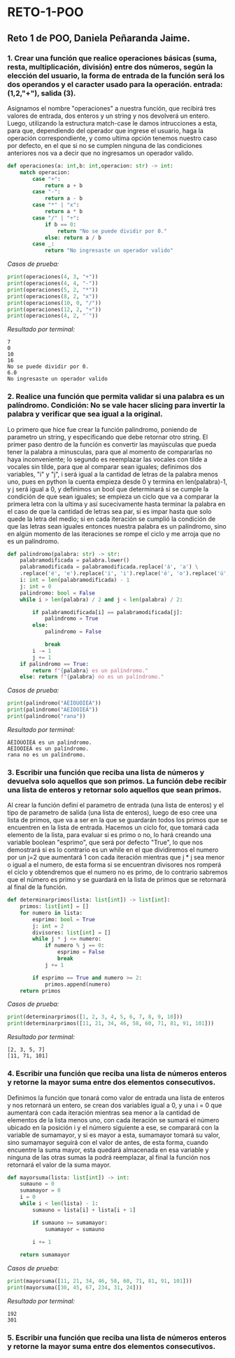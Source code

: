 # RETO-1-POO
## Reto 1 de POO, Daniela Peñaranda Jaime.
### 1. Crear una función que realice operaciones básicas (suma, resta, multiplicación, división) entre dos números, según la elección del usuario, la forma de entrada de la función será los dos operandos y el caracter usado para la operación. entrada: (1,2,"+"), salida (3).
Asignamos el nombre "operaciones" a nuestra función, que  recibirá tres valores de entrada, dos enteros y un string y nos devolverá un entero. Luego, utilizando la estructura match-case le damos intrucciones a esta, para que, dependiendo del operador que ingrese el usuario, haga la operación correspondiente, y como ultima opción tenemos nuestro caso por defecto, en el que si no se cumplen ninguna de las condiciones anteriores nos va a decir que no ingresamos un operador valido.
```python
def operaciones(a: int,b: int,operacion: str) -> int:
    match operacion:
        case "+":
            return a + b
        case "-":
            return a - b
        case "*" | "x":
            return a * b
        case "/" | "÷":
            if b == 0:
                return "No se puede dividir por 0."
            else: return a / b
        case _:
            return "No ingresaste un operador valido"
```
*Casos de prueba:*
```python
print(operaciones(4, 3, "+"))
print(operaciones(4, 4, "-"))
print(operaciones(5, 2, "*"))
print(operaciones(8, 2, "x"))
print(operaciones(10, 0, "/"))
print(operaciones(12, 2, "÷"))
print(operaciones(4, 2, "´"))
```
*Resultado por terminal:*
```
7
0
10
16
No se puede dividir por 0.
6.0
No ingresaste un operador valido
```

### 2. Realice una función que permita validar si una palabra es un palíndromo. Condición: No se vale hacer slicing para invertir la palabra y verificar que sea igual a la original.
Lo primero que hice fue crear la función palindromo, poniendo de parametro un string, y especificando que debe retornar otro string. El primer paso dentro de la función es convertir las mayúsculas que pueda tener la palabra a minusculas, para que al momento de compararlas no haya inconveniente; lo segundo es reemplazar las vocales con tilde a vocales sin tilde, para que al comparar sean iguales; definimos dos variables, "i" y "j", i será igual a la cantidad de letras de la palabra menos uno, pues en python la cuenta empieza desde 0 y termina en len(palabra)-1, y j será igual a 0, y definimos un bool que determinará si se cumple la condición de que sean iguales; se empieza un ciclo que va a comparar la primera letra con la ultima y así sucecivamente hasta terminar la palabra en el caso de que la cantidad de letras sea par, si es impar hasta que solo quede la letra del medio; si en cada iteración se cumplió la condición de que las letras sean iguales entonces nuestra palabra es un palíndromo, sino en algún momento de las iteraciones se rompe el ciclo y me arroja que no es un palíndromo. 
```python
def palindromo(palabra: str) -> str:
    palabramodificada = palabra.lower()
    palabramodificada = palabramodificada.replace('á', 'a') \
    .replace('é', 'e').replace('í', 'i').replace('ó', 'o').replace('ú', 'u')
    i: int = len(palabramodificada) - 1
    j: int = 0
    palindromo: bool = False
    while i > len(palabra) / 2 and j < len(palabra) / 2:

        if palabramodificada[i] == palabramodificada[j]:
            palindromo = True
        else: 
            palindromo = False 

            break
        i -= 1
        j += 1
    if palindromo == True:
        return f"{palabra} es un palíndromo."
    else: return f"{palabra} no es un palíndromo."
```
*Casos de prueba:*
```python
print(palindromo("ÁÉÍÓÚÓÍÉÁ"))
print(palindromo("AEIOOIEÁ"))
print(palindromo("rana"))
```
*Resultado por terminal:*
```
ÁÉÍÓÚÓÍÉÁ es un palíndromo.
AEIOOIEÁ es un palíndromo.
rana no es un palíndromo.
```
### 3. Escribir una función que reciba una lista de números y devuelva solo aquellos que son primos. La función debe recibir una lista de enteros y retornar solo aquellos que sean primos.
Al crear la función definí el parametro de entrada (una lista de enteros) y el tipo de parametro de salida (una lista de enteros), luego de eso cree una lista de primos, que va a ser en la que se guardarán todos los primos que se encuentren en la lista de entrada. Hacemos un ciclo for, que tomará cada elemento de la lista, para evaluar si es primo o no, lo hará creando una variable boolean "esprimo", que será por defecto "True", lo que nos demostrará si es lo contrario es un while en el que dividiremos el numero por un j=2 que aumentará 1 con cada iteración mientras que j * j sea menor o igual a el numero, de esta forma si se encuentran divisores nos romperá el ciclo y obtendremos que el numero no es primo, de lo contrario sabremos que el número es primo y se guardará en la lista de primos que se retornará al final de la función.
```python
def determinarprimos(lista: list[int]) -> list[int]:
    primos: list[int] = []
    for numero in lista:
        esprimo: bool = True
        j: int = 2
        divisores: list[int] = []
        while j * j <= numero:
            if numero % j == 0:
                esprimo = False
                break
            j += 1

        if esprimo == True and numero >= 2:
            primos.append(numero)
    return primos
```
*Casos de prueba:*
```python
print(determinarprimos([1, 2, 3, 4, 5, 6, 7, 8, 9, 10]))
print(determinarprimos([11, 21, 34, 46, 58, 60, 71, 81, 91, 101]))
```
*Resultado por terminal:*
```
[2, 3, 5, 7]
[11, 71, 101]
```
### 4. Escribir una función que reciba una lista de números enteros y retorne la mayor suma entre dos elementos consecutivos.
Definimos la función que tonará como valor de entrada una lista de enteros y nos retornará un entero, se crean dos variables igual a 0, y una i = 0 que aumentará con cada iteración mientras sea menor a la cantidad de elementos de la lista menos uno, con cada iteración se sumará el número ubicado en la posición i y el número siguiente a ese, se comparará con la variable de sumamayor, y si es mayor a esta, sumamayor tomará su valor, sino sumamayor seguirá con el valor de antes, de esta forma, cuando encuentre la suma mayor, esta quedará almacenada en esa variable y ninguna de las otras sumas la podrá reemplazar, al final la función nos retornará el valor de la suma mayor.
```python
def mayorsuma(lista: list[int]) -> int:
    sumauno = 0
    sumamayor = 0
    i = 0
    while i < len(lista) - 1:
        sumauno = lista[i] + lista[i + 1]

        if sumauno >= sumamayor:
            sumamayor = sumauno
            
        i += 1

    return sumamayor
```
*Casos de prueba:*
```python
print(mayorsuma([11, 21, 34, 46, 58, 60, 71, 81, 91, 101]))
print(mayorsuma([30, 45, 67, 234, 31, 24]))
```
*Resultado por terminal:*
```
192
301
```
### 5. Escribir una función que reciba una lista de números enteros y retorne la mayor suma entre dos elementos consecutivos.
